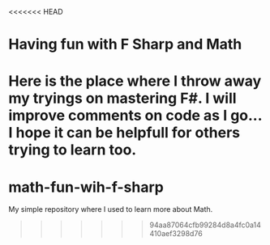 <<<<<<< HEAD
# Having fun with F Sharp and Math

Here is the place where I throw away my tryings on mastering F#.
I will improve comments on code as I go... I hope it can be helpfull for others trying to learn too. 
=======
# math-fun-wih-f-sharp
My simple repository where I used to learn more about Math.
>>>>>>> 94aa87064cfb99284d8a4fc0a14410aef3298d76
